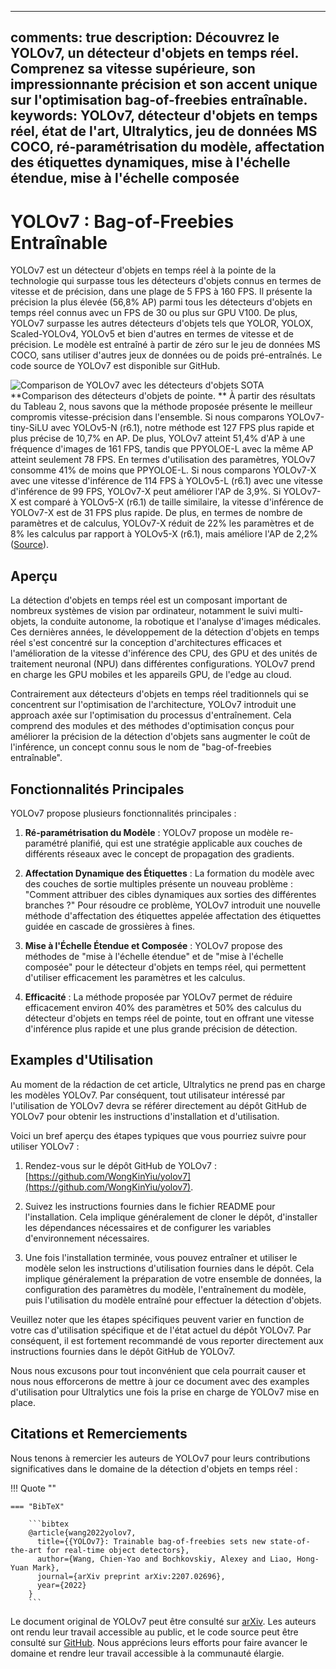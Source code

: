 ______________________________________________________________________

## comments: true description: Découvrez le YOLOv7, un détecteur d'objets en temps réel. Comprenez sa vitesse supérieure, son impressionnante précision et son accent unique sur l'optimisation bag-of-freebies entraînable. keywords: YOLOv7, détecteur d'objets en temps réel, état de l'art, Ultralytics, jeu de données MS COCO, ré-paramétrisation du modèle, affectation des étiquettes dynamiques, mise à l'échelle étendue, mise à l'échelle composée

# YOLOv7 : Bag-of-Freebies Entraînable

YOLOv7 est un détecteur d'objets en temps réel à la pointe de la technologie qui surpasse tous les détecteurs d'objets connus en termes de vitesse et de précision, dans une plage de 5 FPS à 160 FPS. Il présente la précision la plus élevée (56,8% AP) parmi tous les détecteurs d'objets en temps réel connus avec un FPS de 30 ou plus sur GPU V100. De plus, YOLOv7 surpasse les autres détecteurs d'objets tels que YOLOR, YOLOX, Scaled-YOLOv4, YOLOv5 et bien d'autres en termes de vitesse et de précision. Le modèle est entraîné à partir de zéro sur le jeu de données MS COCO, sans utiliser d'autres jeux de données ou de poids pré-entraînés. Le code source de YOLOv7 est disponible sur GitHub.

![Comparison de YOLOv7 avec les détecteurs d'objets SOTA](https://github.com/ultralytics/ultralytics/assets/26833433/5e1e0420-8122-4c79-b8d0-2860aa79af92) \*\*Comparison des détecteurs d'objets de pointe. \*\* À partir des résultats du Tableau 2, nous savons que la méthode proposée présente le meilleur compromis vitesse-précision dans l'ensemble. Si nous comparons YOLOv7-tiny-SiLU avec YOLOv5-N (r6.1), notre méthode est 127 FPS plus rapide et plus précise de 10,7% en AP. De plus, YOLOv7 atteint 51,4% d'AP à une fréquence d'images de 161 FPS, tandis que PPYOLOE-L avec la même AP atteint seulement 78 FPS. En termes d'utilisation des paramètres, YOLOv7 consomme 41% de moins que PPYOLOE-L. Si nous comparons YOLOv7-X avec une vitesse d'inférence de 114 FPS à YOLOv5-L (r6.1) avec une vitesse d'inférence de 99 FPS, YOLOv7-X peut améliorer l'AP de 3,9%. Si YOLOv7-X est comparé à YOLOv5-X (r6.1) de taille similaire, la vitesse d'inférence de YOLOv7-X est de 31 FPS plus rapide. De plus, en termes de nombre de paramètres et de calculus, YOLOv7-X réduit de 22% les paramètres et de 8% les calculus par rapport à YOLOv5-X (r6.1), mais améliore l'AP de 2,2% ([Source](https://arxiv.org/pdf/2207.02696.pdf)).

## Aperçu

La détection d'objets en temps réel est un composant important de nombreux systèmes de vision par ordinateur, notamment le suivi multi-objets, la conduite autonome, la robotique et l'analyse d'images médicales. Ces dernières années, le développement de la détection d'objets en temps réel s'est concentré sur la conception d'architectures efficaces et l'amélioration de la vitesse d'inférence des CPU, des GPU et des unités de traitement neuronal (NPU) dans différentes configurations. YOLOv7 prend en charge les GPU mobiles et les appareils GPU, de l'edge au cloud.

Contrairement aux détecteurs d'objets en temps réel traditionnels qui se concentrent sur l'optimisation de l'architecture, YOLOv7 introduit une approach axée sur l'optimisation du processus d'entraînement. Cela comprend des modules et des méthodes d'optimisation conçus pour améliorer la précision de la détection d'objets sans augmenter le coût de l'inférence, un concept connu sous le nom de "bag-of-freebies entraînable".

## Fonctionnalités Principales

YOLOv7 propose plusieurs fonctionnalités principales :

1. **Ré-paramétrisation du Modèle** : YOLOv7 propose un modèle re-paramétré planifié, qui est une stratégie applicable aux couches de différents réseaux avec le concept de propagation des gradients.

2. **Affectation Dynamique des Étiquettes** : La formation du modèle avec des couches de sortie multiples présente un nouveau problème : "Comment attribuer des cibles dynamiques aux sorties des différentes branches ?" Pour résoudre ce problème, YOLOv7 introduit une nouvelle méthode d'affectation des étiquettes appelée affectation des étiquettes guidée en cascade de grossières à fines.

3. **Mise à l'Échelle Étendue et Composée** : YOLOv7 propose des méthodes de "mise à l'échelle étendue" et de "mise à l'échelle composée" pour le détecteur d'objets en temps réel, qui permettent d'utiliser efficacement les paramètres et les calculus.

4. **Efficacité** : La méthode proposée par YOLOv7 permet de réduire efficacement environ 40% des paramètres et 50% des calculus du détecteur d'objets en temps réel de pointe, tout en offrant une vitesse d'inférence plus rapide et une plus grande précision de détection.

## Examples d'Utilisation

Au moment de la rédaction de cet article, Ultralytics ne prend pas en charge les modèles YOLOv7. Par conséquent, tout utilisateur intéressé par l'utilisation de YOLOv7 devra se référer directement au dépôt GitHub de YOLOv7 pour obtenir les instructions d'installation et d'utilisation.

Voici un bref aperçu des étapes typiques que vous pourriez suivre pour utiliser YOLOv7 :

1. Rendez-vous sur le dépôt GitHub de YOLOv7 : [https://github.com/WongKinYiu/yolov7](https://github.com/WongKinYiu/yolov7).

2. Suivez les instructions fournies dans le fichier README pour l'installation. Cela implique généralement de cloner le dépôt, d'installer les dépendances nécessaires et de configurer les variables d'environnement nécessaires.

3. Une fois l'installation terminée, vous pouvez entraîner et utiliser le modèle selon les instructions d'utilisation fournies dans le dépôt. Cela implique généralement la préparation de votre ensemble de données, la configuration des paramètres du modèle, l'entraînement du modèle, puis l'utilisation du modèle entraîné pour effectuer la détection d'objets.

Veuillez noter que les étapes spécifiques peuvent varier en function de votre cas d'utilisation spécifique et de l'état actuel du dépôt YOLOv7. Par conséquent, il est fortement recommandé de vous reporter directement aux instructions fournies dans le dépôt GitHub de YOLOv7.

Nous nous excusons pour tout inconvénient que cela pourrait causer et nous nous efforcerons de mettre à jour ce document avec des examples d'utilisation pour Ultralytics une fois la prise en charge de YOLOv7 mise en place.

## Citations et Remerciements

Nous tenons à remercier les auteurs de YOLOv7 pour leurs contributions significatives dans le domaine de la détection d'objets en temps réel :

!!! Quote ""

````
=== "BibTeX"

    ```bibtex
    @article{wang2022yolov7,
      title={{YOLOv7}: Trainable bag-of-freebies sets new state-of-the-art for real-time object detectors},
      author={Wang, Chien-Yao and Bochkovskiy, Alexey and Liao, Hong-Yuan Mark},
      journal={arXiv preprint arXiv:2207.02696},
      year={2022}
    }
    ```
````

Le document original de YOLOv7 peut être consulté sur [arXiv](https://arxiv.org/pdf/2207.02696.pdf). Les auteurs ont rendu leur travail accessible au public, et le code source peut être consulté sur [GitHub](https://github.com/WongKinYiu/yolov7). Nous apprécions leurs efforts pour faire avancer le domaine et rendre leur travail accessible à la communauté élargie.
